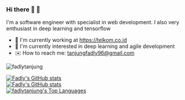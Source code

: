 ### Hi there :wave: :wave:

I'm a software engineer with specialist in web development. I also very enthusiast in deep learning and tensorflow

- :office: I'm currently working at https://telkom.co.id
- :seedling: I'm currently interested in deep learning and agile development
- :envelope: How to reach me: tanjungfadly96@gmail.com 

<p align="left"> <img src="https://komarev.com/ghpvc/?username=fadlytanjung&label=Profile%20views&color=0e75b6&style=flat" alt="fadlytanjung" /> </p>

[![Fadly's GitHub stats](https://github-readme-stats.vercel.app/api?username=fadlytanjung&theme=tokyonight&show_icons=true&hide_border=true&count_private=true)](https://github.com/anuraghazra/github-readme-stats)<br/>
[![Fadly's GitHub stats](https://github-readme-streak-stats.herokuapp.com/?user=fadlytanjung&theme=tokyonight&hide_border=true)](https://github.com/anuraghazra/github-readme-stats)<br/>
[![fadlytanjung's Top Languages](https://github-readme-stats.vercel.app/api/top-langs/?username=fadlytanjung&hide=php,html,css,scss,jupyter+notebook,less,ruby,ejs,shell&layout=compact&theme=tokyonight&show_icons=true&hide_border=true)](https://github.com/anuraghazra/github-readme-stats)
